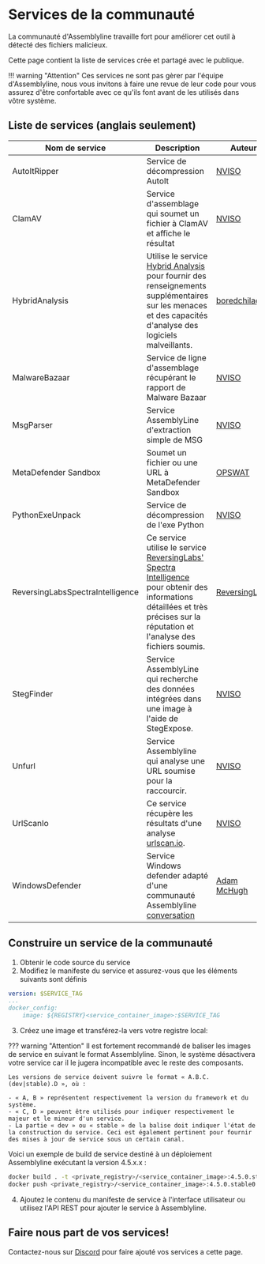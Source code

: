 # Services de la communauté

La communauté d'Assemblyline travaille fort pour améliorer cet outil à détecté des fichiers malicieux.

Cette page contient la liste de services crée et partagé avec le publique.

!!! warning "Attention"
    Ces services ne sont pas gèrer par l'équipe d'Assemblyline, nous vous invitons à faire une revue de leur code pour vous assurez d'être confortable avec ce qu'ils font avant de les utilisés dans vôtre système.

## Liste de services (anglais seulement)

| Nom de service | Description | Auteur | Source |
| -------------| ----------- | ------ | ------ |
| AutoItRipper | Service de décompression AutoIt | [NVISO](https://github.com/NVISOsecurity) | [lien](https://github.com/NVISOsecurity/assemblyline-service-autoit-ripper) |
| ClamAV | Service d'assemblage qui soumet un fichier à ClamAV et affiche le résultat | [NVISO](https://github.com/NVISOsecurity) | [lien](https://github.com/NVISOsecurity/assemblyline-service-clamav) |
| HybridAnalysis | Utilise le service [Hybrid Analysis](https://www.hybrid-analysis.com/) pour fournir des renseignements supplémentaires sur les menaces et des capacités d'analyse des logiciels malveillants. | [boredchilada](https://github.com/boredchilada) | [lien](https://github.com/boredchilada/AL4-HybridAnalysis) |
| MalwareBazaar | Service de ligne d'assemblage récupérant le rapport de Malware Bazaar | [NVISO](https://github.com/NVISOsecurity) | [lien](https://github.com/NVISOsecurity/assemblyline-service-malware-bazaar) |
| MsgParser | Service AssemblyLine d'extraction simple de MSG | [NVISO](https://github.com/NVISOsecurity) | [lien](https://github.com/NVISOsecurity/assemblyline-service-msg-extractor) |
| MetaDefender Sandbox | Soumet un fichier ou une URL à MetaDefender Sandbox | [OPSWAT](https://github.com/OPSWAT/) | [lien](https://github.com/OPSWAT/assemblyline-service-metadefender-sandbox) |
| PythonExeUnpack | Service de décompression de l'exe Python  | [NVISO](https://github.com/NVISOsecurity) | [lien](https://github.com/NVISOsecurity/assemblyline-service-python-exe-unpacker) | PythonExeUnpacker Service
| ReversingLabsSpectraIntelligence | Ce service utilise le service [ReversingLabs' Spectra Intelligence](https://www.reversinglabs.com/products/spectra-intelligence) pour obtenir des informations détaillées et très précises sur la réputation et l'analyse des fichiers soumis. | [ReversingLabs](https://github.com/reversinglabs) | [lien](https://github.com/reversinglabs/rl_assemblyline/tree/main/alsvc_spectraintelligence) |
| StegFinder | Service AssemblyLine qui recherche des données intégrées dans une image à l'aide de StegExpose. | [NVISO](https://github.com/NVISOsecurity) | [lien](https://github.com/NVISOsecurity/assemblyline-service-steg-finder) |
| Unfurl | Service Assemblyline qui analyse une URL soumise pour la raccourcir. | [NVISO](https://github.com/NVISOsecurity) | [link](https://github.com/NVISOsecurity/assemblyline-service-unfurl) | UrlScanIo | [NVISO](https://github.com/NVISOsecurity) | [link](https://github.com/NVISOsecurity/assemblyline-service-unfurl) |
| UrlScanIo | Ce service récupère les résultats d'une analyse [urlscan.io](https://urlscan.io/). | [NVISO](https://github.com/NVISOsecurity) | [lien](https://github.com/NVISOsecurity/assemblyline-service-urlscanio) |
| WindowsDefender | Service Windows defender adapté d'une communauté Assemblyline [conversation](https://groups.google.com/g/cse-cst-assemblyline/c/LyziWuD8a9I/m/cg_m5eXpAQAJ) | [Adam McHugh](https://github.com/adammchugh) | [lien](https://github.com/adammchugh/Assemblyline-WindowsDefender-Service) |

## Construire un service de la communauté
1. Obtenir le code source du service
2. Modifiez le manifeste du service et assurez-vous que les éléments suivants sont définis
```yaml
version: $SERVICE_TAG
...
docker_config:
    image: ${REGISTRY}<service_container_image>:$SERVICE_TAG
```
3. Créez une image et transférez-la vers votre registre local:

??? warning "Attention"
    Il est fortement recommandé de baliser les images de service en suivant le format Assemblyline. Sinon, le système désactivera votre service car il le jugera incompatible avec le reste des composants.

    Les versions de service doivent suivre le format « A.B.C.(dev|stable).D », où :

    - « A, B » représentent respectivement la version du framework et du système.
    - « C, D » peuvent être utilisés pour indiquer respectivement le majeur et le mineur d'un service.
    - La partie « dev » ou « stable » de la balise doit indiquer l'état de la construction du service. Ceci est également pertinent pour fournir des mises à jour de service sous un certain canal.

Voici un exemple de build de service destiné à un déploiement Assemblyline exécutant la version 4.5.x.x :
```bash
docker build . -t <private_registry>/<service_container_image>:4.5.0.stable0 --build-arg version=4.5.0.stable0
docker push <private_registry>/<service_container_image>:4.5.0.stable0
```
4. Ajoutez le contenu du manifeste de service à l'interface utilisateur ou utilisez l'API REST pour ajouter le service à Assemblyline.


## Faire nous part de vos services!

Contactez-nous sur [Discord](https://discord.gg/GUAy9wErNu)  pour faire ajouté vos services a cette page.
